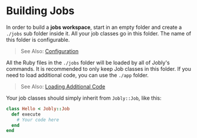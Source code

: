# Building Jobs

In order to build a **jobs workspace**, start in an empty folder and create a `./jobs` sub folder inside it. All your job classes go in this folder. The name of this folder is configurable.

> See Also: [Configuration](/configuration)

All the Ruby files in the `./jobs` folder will be loaded by all of Jobly's commands. It is recommended to only keep Job classes in this folder. If you need to load additional code, you can use the `./app` folder.

> See Also: [Loading Additional Code](loading-additional-code.md)

Your job classes should simply inherit from `Jobly::Job`, like this:

```ruby
class Hello < Jobly::Job
  def execute
    # Your code here
  end
end
```

